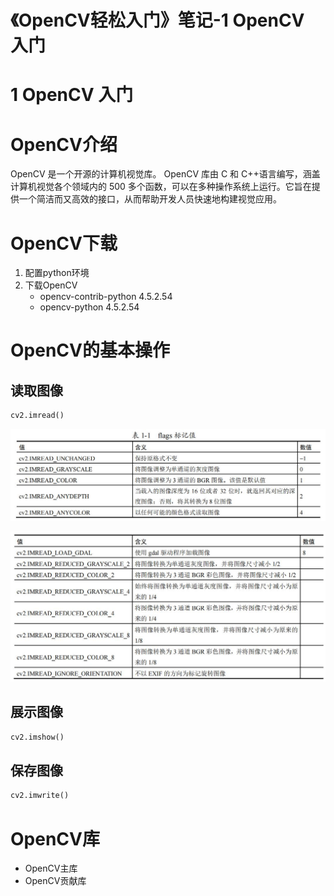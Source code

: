 # 《OpenCV轻松入门》笔记-1 OpenCV 入门

# 1 OpenCV 入门

# **OpenCV介绍**

OpenCV 是一个开源的计算机视觉库。
OpenCV 库由 C 和 C++语言编写，涵盖计算机视觉各个领域内的 500 多个函数，可以在多种操作系统上运行。它旨在提供一个简洁而又高效的接口，从而帮助开发人员快速地构建视觉应用。

# **OpenCV下载**

1. 配置python环境
2. 下载OpenCV
   * opencv-contrib-python              4.5.2.54
   * opencv-python                      4.5.2.54

# OpenCV的基本操作

## 读取图像

```Python
cv2.imread()
```

![](image/chapter1/flags格式1.jpg)

![](image/chapter1/flags格式2.jpg)

## 展示图像

```Python
cv2.imshow()
```

## 保存图像

```Python
cv2.imwrite()
```

# OpenCV库

* OpenCV主库
* OpenCV贡献库

